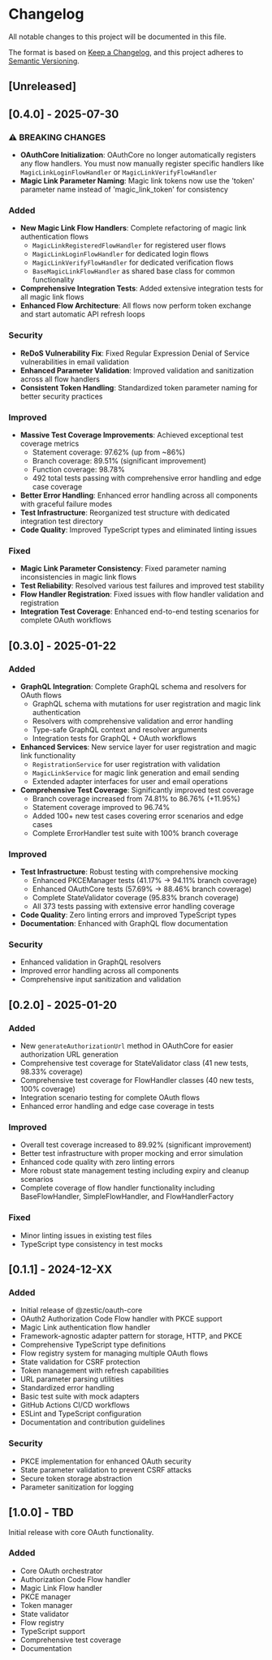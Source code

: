# Changelog

All notable changes to this project will be documented in this file.

The format is based on [Keep a Changelog](https://keepachangelog.com/en/1.0.0/),
and this project adheres to [Semantic Versioning](https://semver.org/spec/v2.0.0.html).

## [Unreleased]

## [0.4.0] - 2025-07-30

### ⚠️ BREAKING CHANGES
- **OAuthCore Initialization**: OAuthCore no longer automatically registers any flow handlers. You must now manually register specific handlers like `MagicLinkLoginFlowHandler` or `MagicLinkVerifyFlowHandler`
- **Magic Link Parameter Naming**: Magic link tokens now use the 'token' parameter name instead of 'magic_link_token' for consistency

### Added
- **New Magic Link Flow Handlers**: Complete refactoring of magic link authentication flows
  - `MagicLinkRegisteredFlowHandler` for registered user flows
  - `MagicLinkLoginFlowHandler` for dedicated login flows
  - `MagicLinkVerifyFlowHandler` for dedicated verification flows
  - `BaseMagicLinkFlowHandler` as shared base class for common functionality
- **Comprehensive Integration Tests**: Added extensive integration tests for all magic link flows
- **Enhanced Flow Architecture**: All flows now perform token exchange and start automatic API refresh loops

### Security
- **ReDoS Vulnerability Fix**: Fixed Regular Expression Denial of Service vulnerabilities in email validation
- **Enhanced Parameter Validation**: Improved validation and sanitization across all flow handlers
- **Consistent Token Handling**: Standardized token parameter naming for better security practices

### Improved
- **Massive Test Coverage Improvements**: Achieved exceptional test coverage metrics
  - Statement coverage: 97.62% (up from ~86%)
  - Branch coverage: 89.51% (significant improvement)
  - Function coverage: 98.78%
  - 492 total tests passing with comprehensive error handling and edge case coverage
- **Better Error Handling**: Enhanced error handling across all components with graceful failure modes
- **Test Infrastructure**: Reorganized test structure with dedicated integration test directory
- **Code Quality**: Improved TypeScript types and eliminated linting issues

### Fixed
- **Magic Link Parameter Consistency**: Fixed parameter naming inconsistencies in magic link flows
- **Test Reliability**: Resolved various test failures and improved test stability
- **Flow Handler Registration**: Fixed issues with flow handler validation and registration
- **Integration Test Coverage**: Enhanced end-to-end testing scenarios for complete OAuth workflows

## [0.3.0] - 2025-01-22

### Added
- **GraphQL Integration**: Complete GraphQL schema and resolvers for OAuth flows
  - GraphQL schema with mutations for user registration and magic link authentication
  - Resolvers with comprehensive validation and error handling
  - Type-safe GraphQL context and resolver arguments
  - Integration tests for GraphQL + OAuth workflows
- **Enhanced Services**: New service layer for user registration and magic link functionality
  - `RegistrationService` for user registration with validation
  - `MagicLinkService` for magic link generation and email sending
  - Extended adapter interfaces for user and email operations
- **Comprehensive Test Coverage**: Significantly improved test coverage
  - Branch coverage increased from 74.81% to 86.76% (+11.95%)
  - Statement coverage improved to 96.74%
  - Added 100+ new test cases covering error scenarios and edge cases
  - Complete ErrorHandler test suite with 100% branch coverage

### Improved
- **Test Infrastructure**: Robust testing with comprehensive mocking
  - Enhanced PKCEManager tests (41.17% → 94.11% branch coverage)
  - Enhanced OAuthCore tests (57.69% → 88.46% branch coverage)
  - Complete StateValidator coverage (95.83% branch coverage)
  - All 373 tests passing with extensive error handling coverage
- **Code Quality**: Zero linting errors and improved TypeScript types
- **Documentation**: Enhanced with GraphQL flow documentation

### Security
- Enhanced validation in GraphQL resolvers
- Improved error handling across all components
- Comprehensive input sanitization and validation

## [0.2.0] - 2025-01-20

### Added
- New `generateAuthorizationUrl` method in OAuthCore for easier authorization URL generation
- Comprehensive test coverage for StateValidator class (41 new tests, 98.33% coverage)
- Comprehensive test coverage for FlowHandler classes (40 new tests, 100% coverage)
- Integration scenario testing for complete OAuth flows
- Enhanced error handling and edge case coverage in tests

### Improved
- Overall test coverage increased to 89.92% (significant improvement)
- Better test infrastructure with proper mocking and error simulation
- Enhanced code quality with zero linting errors
- More robust state management testing including expiry and cleanup scenarios
- Complete coverage of flow handler functionality including BaseFlowHandler, SimpleFlowHandler, and FlowHandlerFactory

### Fixed
- Minor linting issues in existing test files
- TypeScript type consistency in test mocks

## [0.1.1] - 2024-12-XX

### Added
- Initial release of @zestic/oauth-core
- OAuth2 Authorization Code Flow handler with PKCE support
- Magic Link authentication flow handler
- Framework-agnostic adapter pattern for storage, HTTP, and PKCE
- Comprehensive TypeScript type definitions
- Flow registry system for managing multiple OAuth flows
- State validation for CSRF protection
- Token management with refresh capabilities
- URL parameter parsing utilities
- Standardized error handling
- Basic test suite with mock adapters
- GitHub Actions CI/CD workflows
- ESLint and TypeScript configuration
- Documentation and contribution guidelines

### Security
- PKCE implementation for enhanced OAuth security
- State parameter validation to prevent CSRF attacks
- Secure token storage abstraction
- Parameter sanitization for logging

## [1.0.0] - TBD

Initial release with core OAuth functionality.

### Added
- Core OAuth orchestrator
- Authorization Code Flow handler
- Magic Link Flow handler
- PKCE manager
- Token manager
- State validator
- Flow registry
- TypeScript support
- Comprehensive test coverage
- Documentation
